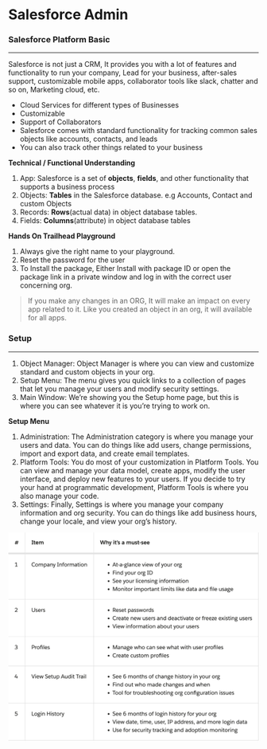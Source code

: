 # Salesforce Admin

### Salesforce Platform Basic

---
Salesforce is not just a CRM, It provides you with a lot of features and functionality to run your company, Lead for your business, after-sales support, customizable mobile apps,  collaborator tools like slack, chatter and so on, Marketing cloud, etc.

* Cloud Services for different types of Businesses
* Customizable 
* Support of Collaborators 
* Salesforce comes with standard functionality for tracking common sales objects like accounts, contacts, and leads
* You can also track other things related to your business

**Technical / Functional Understanding**

1. App: Salesforce is a set of **objects**, **fields**, and other functionality that supports a business process
2. Objects: **Tables** in the Salesforce database. e.g Accounts, Contact and custom Objects
3. Records: **Rows**(actual data) in object database tables.  
4. Fields: **Columns**(attribute) in object database tables

**Hands On Trailhead Playground**

1. Always give the right name to your playground.
2. Reset the password for the user
3. To Install the package, Either Install with package ID or open the package link in a private window and log in with the correct user concerning org.

> If you make any changes in an ORG, It will make an impact on every app related to it.
> Like you created an object in an org, it will available for all apps.

### Setup
---

1. Object Manager: Object Manager is where you can view and customize standard and custom objects in your org.
2. Setup Menu: The menu gives you quick links to a collection of pages that let you manage your users and modify security settings.
3. Main Window: We’re showing you the Setup home page, but this is where you can see whatever it is you’re trying to work on.

**Setup Menu**

1. Administration: The Administration category is where you manage your users and data. You can do things like add users, change permissions, import and export data, and create email templates.
2. Platform Tools: You do most of your customization in Platform Tools. You can view and manage your data model, create apps, modify the user interface, and deploy new features to your users. If you decide to try your hand at programmatic development, Platform Tools is where you also manage your code.
3. Settings: Finally, Settings is where you manage your company information and org security. You can do things like add business hours, change your locale, and view your org’s history.

![Top five Setup pages](../../assets/setup.png)